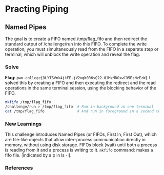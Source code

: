 # Practing Piping

## Named Pipes
The goal is to create a FIFO named /tmp/flag_fifo and then redirect the standard output of /challenge/run into this FIFO. To complete the write operation, you must simultaneously read from the FIFO in a separate step or terminal, which will unblock the write operation and reveal the flag.

### Solve
**Flag:** `pwn.college{8LYTSVmk4jkFE-jV2ugk0R6sQ22.01MzMDOxwCO5EzNzEzW}`
I solved this by creating a FIFO and then executing the redirect and the read operations in the same terminal session, using the blocking behavior of the FIFO.

```bash
mkfifo /tmp/flag_fifo
/challenge/run > /tmp/flag_fifo  # Run in background in one terminal
cat /tmp/flag_fifo               # And run in foreground in a second terminal
```

### New Learnings
This challenge introduces Named Pipes (or FIFOs, First In, First Out), which are file-like objects that allow inter-process communication directly in memory, without using disk storage.
FIFOs block (wait) until both a process is reading from it and a process is writing to it. 
`mkfifo` command: makes a fifo file. [indicated by a p in ls -l].
### References 

